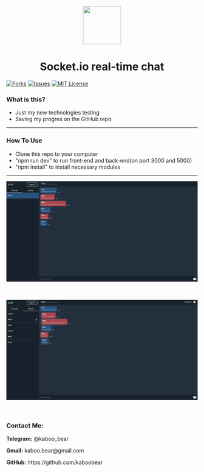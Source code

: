 <p align="center">
    <img src="https://img.icons8.com/bubbles/100/000000/rocket.png" width="100" height="100">
</p>

<h1 align="center">Socket.io real-time chat</h1>

[![Forks][forks-shield]][forks-url]
[![Issues][issues-shield]][issues-url]
[![MIT License][license-shield]][license-url]

### What is this?
+ Just my new technologies testing
+ Saving my progres on the GitHub repo

<hr>

### How To Use
+ Clone this repo to your computer
+ "npm run dev" to run front-end and back-end(on port 3000 and 5000)
+ "npm install" to install necessary modules



<hr>

![Layout](kaboo1.png)

<br>

![Layout](kaboo2.png)

<br>

<h3>Contact Me:</h3>

<div>
    <p><b>Telegram:</b> @kaboo_bear </p>
</div>

<div>
    <p><b>Gmail:</b> kaboo.bear@gmail.com </p>
</div>

<div>
    <p><b>GitHub:</b> https://github.com/kaboobear</p>
</div>












[forks-shield]: https://img.shields.io/github/forks/kaboobear/SocketIO-Chat?style=flat-square
[forks-url]: https://github.com/kaboobear/SocketIO-Chat/network/members
[issues-shield]: https://img.shields.io/github/issues/kaboobear/SocketIO-Chat.svg?style=flat-square
[issues-url]: https://github.com/kaboobear/SocketIO-Chat/issues
[license-shield]: https://img.shields.io/github/license/kaboobear/SocketIO-Chat.svg?style=flat-square
[license-url]: https://github.com/kaboobear/SocketIO-Chat/blob/master/LICENSE.txt
